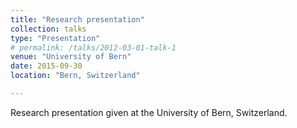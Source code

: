 ```yaml
---
title: "Research presentation"
collection: talks
type: "Presentation"
# permalink: /talks/2012-03-01-talk-1
venue: "University of Bern"
date: 2015-09-30
location: "Bern, Switzerland"

---
```


Research presentation given at the University of Bern, Switzerland.
